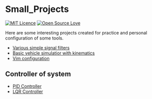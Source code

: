 # Small_Projects

[![MIT Licence](https://badges.frapsoft.com/os/mit/mit.svg?v=103)](https://opensource.org/licenses/mit-license.php)
[![Open Source Love](https://badges.frapsoft.com/os/v1/open-source.png?v=103)](https://github.com/ellerbrock/open-source-badge/)

Here are some interesting projects created for practice and personal configuration of some tools.

- [Various simple signal filters](https://github.com/Sophistt/Small_Projects/tree/master/filters)
- [Basic vehicle simulatior with kinematics](https://github.com/Sophistt/Small_Projects/tree/master/vehicle_simulator)
- [Vim configuration](https://github.com/Sophistt/Small_Projects/tree/master/vim_configuration)

## Controller of system
- [PID Controller](https://github.com/Sophistt/Small_Projects/tree/master/PID_controller)
- [LQR Controller](https://github.com/Sophistt/Small_Projects/tree/master/LQR_controller)
